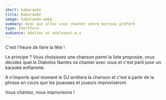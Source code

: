 ```yaml
---
short: kabaraoke
title: Kabaraoké
image: kabaraoke.webp
summary: Avec qui allez vous chanter votre morceau préféré
type: shortform
audience: Adultes et adolesent.e.s
---
```


C'est l'heure de faire la fête ! 

Le principe ? Vous choisissez une chanson parmi la liste proposée, vous décidez quel.le Diabolos Nantes va chanter avec vous et c'est parti pour un karaoké enflammé.

A n'importe quel moment le DJ arrêtera la chanson et c'est à partir de la phrase en cours que les joueuses et joueurs improviseront.

Vous chantez, nous improvisons !